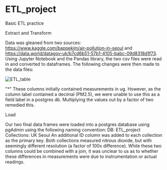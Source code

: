 # ETL_project
Basic ETL practice

Extract and Transform

Data was gleaned from two sources: https://www.kaggle.com/bappekim/air-pollution-in-seoul and https://data.world/datagov-uk/b7cd6b51-57b1-4105-babc-09d8318d1f73. Using Jupyter Notebook and the Pandas library, the two csv files were read in and converted to dataframes. The following changes were then made to the data files:

![ETL_table](https://user-images.githubusercontent.com/58399638/80284823-d7423400-86ee-11ea-9d9f-cb0e3d477f34.PNG)

"*" These columns initially contained measurements in ug.  However, as the column label contained a decimal (PM2.5), we were unable to use this as a field label in a postgres db.  Multiplying the values out by a factor of two remedied this.

Load

Our two final data frames were loaded into a postgres database using pgAdmin using the following naming convention:
	DB: ETL_project
		Collections:	UK
				Seoul
An additional ID column was added to each collection as the primary key.  Both collections measured nitrous dioxide, but with seemingly different resolution (a factor of 100x difference).  While these two columns could be combined with a join, it was unclear to us as to whether these differences in measurements were due to instrumentation or actual readings.
